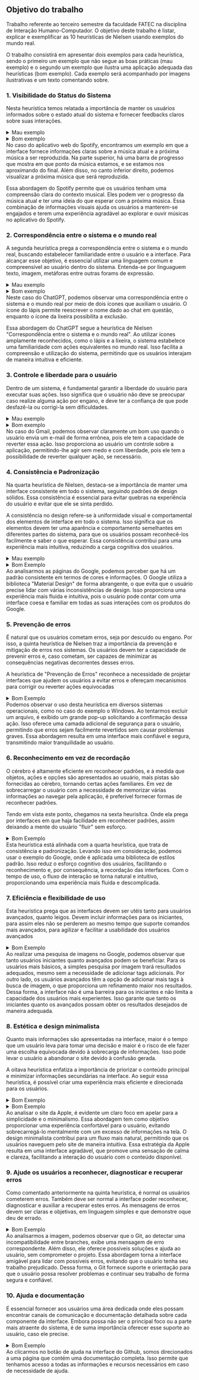 ## Objetivo do trabalho

Trabalho referente ao terceiro semestre da faculdade FATEC na disciplina de Interação Humano-Computador. O objetivo deste trabalho é listar, explicar e exemplificar as 10 heurísticas de Nielsen usando exemplos do mundo real.

O trabalho consistirá em apresentar dois exemplos para cada heurística, sendo o primeiro um exemplo que não segue as boas práticas (mau exemplo) e o segundo um exemplo que ilustra uma aplicação adequada das heurísticas (bom exemplo). Cada exemplo será acompanhado por imagens ilustrativas e um texto comentando sobre.

### 1. Visibilidade do Status do Sistema

Nesta heurística temos relatada a importância de manter os usuários informados sobre o estado atual do sistema e fornecer feedbacks claros sobre suas interações.

<details> <summary>Mau exemplo</summary>teste </details>

<details> <summary>Bom exemplo</summary> 
print do spotify
</details>
No caso do aplicativo web do Spotify, encontramos um exemplo em que a interface fornece informações claras sobre a música atual e a próxima música a ser reproduzida. Na parte superior, há uma barra de progresso que mostra em que ponto da música estamos, e se estamos nos aproximando do final. Além disso, no canto inferior direito, podemos visualizar a próxima música que será reproduzida.

Essa abordagem do Spotify permite que os usuários tenham uma compreensão clara do contexto musical. Eles podem ver o progresso da música atual e ter uma ideia do que esperar com a próxima música. Essa combinação de informações visuais ajuda os usuários a manterem-se engajados e terem uma experiência agradável ao explorar e ouvir músicas no aplicativo do Spotify.

### 2. Correspondência entre o sistema e o mundo real

A segunda heurística prega a correspondência entre o sistema e o mundo real, buscando estabelecer familiaridade entre o usuário e a interface. Para alcançar esse objetivo, é essencial utilizar uma linguagem comum e compreensível ao usuário dentro do sistema. Entenda-se por linguaguem texto, imagem, metáforas entre outras forams de expressão.

<details> <summary>Mau exemplo</summary>teste </details>

<details> <summary>Bom exemplo</summary> 
print do chatgpt
</details>
Neste caso do ChatGPT, podemos observar uma correspondência entre o sistema e o mundo real por meio de dois ícones que auxiliam o usuário. O ícone do lápis permite reescrever o nome dado ao chat em questão, enquanto o ícone da lixeira possibilita a exclusão.

Essa abordagem do ChatGPT segue a heurística de Nielsen "Correspondência entre o sistema e o mundo real". Ao utilizar ícones amplamente reconhecidos, como o lápis e a lixeira, o sistema estabelece uma familiaridade com ações equivalentes no mundo real. Isso facilita a compreensão e utilização do sistema, permitindo que os usuários interajam de maneira intuitiva e eficiente.

### 3. Controle e liberdade para o usuário

Dentro de um sistema, é fundamental garantir a liberdade do usuário para executar suas ações. Isso significa que o usuário não deve se preocupar caso realize alguma ação por engano, e deve ter a confiança de que pode desfazê-la ou corrigi-la sem dificuldades.

<details> <summary>Mau exemplo</summary>teste </details>

<details> <summary>Bom exemplo</summary> 
print do gmail
</details>
No caso do Gmail, podemos observar claramente um bom uso quando o usuário envia um e-mail de forma errônea, pois ele tem a capacidade de reverter essa ação. Isso proporciona ao usuário um controle sobre a aplicação, permitindo-lhe agir sem medo e com liberdade, pois ele tem a possibilidade de reverter qualquer ação, se necessário.

### 4. Consistência e Padronização

Na quarta heurística de Nielsen, destaca-se a importância de manter uma interface consistente em todo o sistema, seguindo padrões de design sólidos. Essa consistência é essencial para evitar quebras na experiência do usuário e evitar que ele se sinta perdido.

A consistência no design refere-se à uniformidade visual e comportamental dos elementos de interface em todo o sistema. Isso significa que os elementos devem ter uma aparência e comportamento semelhantes em diferentes partes do sistema, para que os usuários possam reconhecê-los facilmente e saber o que esperar. Essa consistência contribui para uma experiência mais intuitiva, reduzindo a carga cognitiva dos usuários.

<details> <summary>Mau exemplo</summary>teste </details>

<details> <summary>Bom Exemplo</summary>Produtos google </details>
Ao analisarmos as páginas do Google, podemos perceber que há um padrão consistente em termos de cores e informações. O Google utiliza a biblioteca "Material Design" de forma abrangente, o que evita que o usuário precise lidar com várias inconsistências de design. Isso proporciona uma experiência mais fluida e intuitiva, pois o usuário pode contar com uma interface coesa e familiar em todas as suas interações com os produtos do Google.

### 5. Prevenção de erros

É natural que os usuários cometam erros, seja por descuido ou engano. Por isso, a quinta heurística de Nielsen traz a importância da prevenção e mitigação de erros nos sistemas. Os usuários devem ter a capacidade de prevenir erros e, caso cometam, ser capazes de minimizar as consequências negativas decorrentes desses erros.

A heurística de "Prevenção de Erros" reconhece a necessidade de projetar interfaces que ajudem os usuários a evitar erros e ofereçam mecanismos para corrigir ou reverter ações equivocadas

<details> <summary>Bom Exemplo</summary>Caixa de confirmação para a exclusão de um arquivo no SO </details>
Podemos observar o uso desta heurística em diversos sistemas operacionais, como no caso do exemplo o Windows. Ao tentarmos excluir um arquivo, é exibido um grande pop-up solicitando a confirmação dessa ação. Isso oferece uma camada adicional de segurança para o usuário, permitindo que erros sejam facilmente revertidos sem causar problemas graves. Essa abordagem resulta em uma interface mais confiável e segura, transmitindo maior tranquilidade ao usuário.

### 6. Reconhecimento em vez de recordação

O cérebro é altamente eficiente em reconhecer padrões, e à medida que objetos, ações e opções são apresentados ao usuário, mais pistas são fornecidas ao cérebro, tornando certas ações familiares. Em vez de sobrecarregar o usuário com a necessidade de memorizar várias informações ao navegar pela aplicação, é preferível fornecer formas de reconhecer padrões.

Tendo em vista este ponto, chegamos na sexta heurisítca. Onde ela prega por interfaces em que haja facilidade em reconhecer padrões, assim deixando a mente do usuário "fluir" sem esforço.

<details> <summary>Bom Exemplo</summary>Novamente Biblioteca</details>
Esta heurística está alinhada com a quarta heurística, que trata de consistência e padronização. Levando isso em consideração, podemos usar o exemplo do Google, onde é aplicada uma biblioteca de estilos padrão. Isso reduz o esforço cognitivo dos usuários, facilitando o reconhecimento e, por consequência, a recordação das interfaces. Com o tempo de uso, o fluxo de interação se torna natural e intuitivo, proporcionando uma experiência mais fluida e descomplicada.

### 7. Eficiência e flexibilidade de uso

Esta heurística prega que as interfaces devem ser utéis tanto para usuários avançados, quanto leigos. Devem incluir informações para os iniciantes, para assim eles não se perderem ao mesmo tempo que suporte comandos mais avançados, para agilizar e facilitar a usabilidade dos usuários avançados

<details> <summary>Bom Exemplo</summary>Pesquisa de imagem no Google </details>
Ao realizar uma pesquisa de imagens no Google, podemos observar que tanto usuários iniciantes quanto avançados podem se beneficiar. Para os usuários mais básicos, a simples pesquisa por imagem trará resultados adequados, mesmo sem a necessidade de adicionar tags adicionais. Por outro lado, os usuários avançados têm a opção de adicionar mais tags à busca de imagem, o que proporciona um refinamento maior nos resultados. Dessa forma, a interface não é uma barreira para os iniciantes e não limita a capacidade dos usuários mais experientes. Isso garante que tanto os iniciantes quanto os avançados possam obter os resultados desejados de maneira adequada.

### 8. Estética e design minimalista

Quanto mais informações são apresentadas na interface, maior é o tempo que um usuário leva para tomar uma decisão e maior é o risco de ele fazer uma escolha equivocada devido à sobrecarga de informações. Isso pode levar o usuário a abandonar o site devido à confusão gerada.

A oitava heurística enfatiza a importância de priorizar o conteúdo principal e minimizar informações secundárias na interface. Ao seguir essa heurística, é possível criar uma experiência mais eficiente e direcionada para os usuários.

<details> <summary>Bom Exemplo</summary>Comentar site clean e comentar biblioteca </details>

<details> <summary>Bom Exemplo</summary>Site da Apple </details>
Ao analisar o site da Apple, é evidente um claro foco em apelar para a simplicidade e o minimalismo. Essa abordagem tem como objetivo proporcionar uma experiência confortável para o usuário, evitando sobrecarregá-lo mentalmente com um excesso de informações na tela. O design minimalista contribui para um fluxo mais natural, permitindo que os usuários naveguem pelo site de maneira intuitiva. Essa estratégia da Apple resulta em uma interface agradável, que promove uma sensação de calma e clareza, facilitando a interação do usuário com o conteúdo disponível.

### 9. Ajude os usuários a reconhecer, diagnosticar e recuperar erros

Como comentado anteriormente na quinta heurística, é normal os usuários cometerem erros. Também deve ser normal a interface poder reconhecer, diagnosticar e auxiliar a recuperar estes erros. As mensagens de erros devem ser claras e objetivas, em linguagem simples e que demonstre oque deu de errado.

<details> <summary>Bom Exemplo</summary>Mensagem de erro ao dar merge no github</details>
Ao analisarmos a imagem, podemos observar que o Git, ao detectar uma incompatibilidade entre branches, exibe uma mensagem de erro correspondente. Além disso, ele oferece possíveis soluções e ajuda ao usuário, sem comprometer o projeto. Essa abordagem torna a interface amigável para lidar com possíveis erros, evitando que o usuário tenha seu trabalho prejudicado. Dessa forma, o Git fornece suporte e orientação para que o usuário possa resolver problemas e continuar seu trabalho de forma segura e confiável.

### 10. Ajuda e documentação

É essencial fornecer aos usuários uma área dedicada onde eles possam encontrar canais de comunicação e documentação detalhada sobre cada componente da interface. Embora possa não ser o principal foco ou a parte mais atraente do sistema, é de suma importância oferecer esse suporte ao usuário, caso ele precise.

<details> <summary>Bom Exemplo</summary>Documentação Github </details>
Ao clicarmos no botão de ajuda na interface do Github, somos direcionados a uma página que contém uma documentação completa. Isso permite que tenhamos acesso a todas as informações e recursos necessários em caso de necessidade de ajuda.
